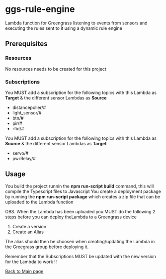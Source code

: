 # ggs-rule-engine
Lambda function for Greengrass listening to events from sensors and executing the rules sent to it using a dynamic rule engine

## Prerequisites

### Resources
No resources needs to be created for this project

### Subscriptions
You MUST add a subscription for the following topics with this Lambda as **Target** & the different sensor Lambdas as **Source**
- distancepoller/#
- light_sensor/#
- btn/#
- pir/#
- rfid/#

You MUST add a subscription for the following topics with this Lambda as **Source** & the different sensor Lambdas as **Target**
- servo/#
- pwrRelay/#

## Usage
You build the project runnin the **npm run-script build** command, this will compile the Typescript files to Javascript
You create a deployment package by running the **npm run-script package** which creates a zip file that can be uploaded to the Lambda function

OBS.
When the Lambda has been uploaded you MUST do the following 2 steps before you can deploy theLambda to a Greengrass device
1. Create a version
2. Create an Alias

The alias should then be choosen when creating/updating the Lambda in the Greegrass group before deploying it.

Remember that the Subscriptions MUST be updated with the new version for the Lambda to work !!

[Back to Main page](../README.md)

